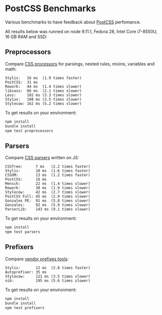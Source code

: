 # PostCSS Benchmarks

Various benchmarks to have feedback about [PostCSS] perfomance.

All results below was runned on node 9.11.1, Fedora 28, Intel Core i7-8550U,
16 GB RAM and SSD:

[PostCSS]: https://github.com/postcss/postcss

## Preprocessors

Compare [CSS processors] for parsings, nested rules, mixins, variables and math:

```
Stylis:   16 ms  (1.9 times faster)
PostCSS:  31 ms
Rework:   44 ms  (1.4 times slower)
libsass:  66 ms  (2.1 times slower)
Less:     102 ms (3.3 times slower)
Stylus:   108 ms (3.5 times slower)
Stylecow: 162 ms (5.2 times slower)
```

To get results on your environment:

```sh
npm install
bundle install
npm test preprocessors
```

[CSS processors]: https://github.com/postcss/benchmark/blob/master/preprocessors.js

## Parsers

Compare [CSS parsers] written on JS:

```
CSSTree:      7 ms   (2.2 times faster)
Stylis:       10 ms  (1.6 times faster)
CSSOM:        13 ms  (1.2 times faster)
PostCSS:      16 ms
Mensch:       22 ms  (1.4 times slower)
Rework:       30 ms  (1.9 times slower)
Stylecow:     42 ms  (2.7 times slower)
PostCSS Full: 45 ms  (2.9 times slower)
Gonzales PE:  91 ms  (5.8 times slower)
Gonzales:     92 ms  (5.9 times slower)
ParserLib:    143 ms (9.1 times slower)
```

To get results on your environment:

```sh
npm install
npm test parsers
```

[CSS parsers]: https://github.com/postcss/benchmark/blob/master/parsers.js

## Prefixers

Compare [vendor prefixes tools]:

```
Stylis:       12 ms  (2.8 times faster)
Autoprefixer: 35 ms
Stylecow:     121 ms (3.5 times slower)
nib:          195 ms (5.6 times slower)
```

To get results on your environment:

```sh
npm install
bundle install
npm test prefixers
```

[vendor prefixes tools]: https://github.com/postcss/benchmark/blob/master/prefixers.js
